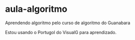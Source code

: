 # aula-algoritmo
Aprendendo algoritmo pelo curso de algoritmo do Guanabara

Estou usando o Portugol do VisualG para aprendizado.
